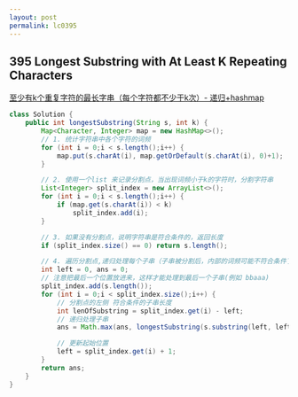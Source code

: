 ```yaml
---
layout: post
permalink: lc0395 
---
```


## 395 Longest Substring with At Least K Repeating Characters

[至少有k个重复字符的最长字串（每个字符都不少于k次）- 递归+hashmap](https://leetcode-cn.com/problems/longest-substring-with-at-least-k-repeating-characters/solution/yi-dong-de-di-gui-ha-xi-by-lxsyz/)

```java
class Solution {
    public int longestSubstring(String s, int k) {
        Map<Character, Integer> map = new HashMap<>();
        // 1. 统计字符串中各个字符的词频
        for (int i = 0;i < s.length();i++) {
            map.put(s.charAt(i), map.getOrDefault(s.charAt(i), 0)+1);
        }

        // 2. 使用一个list 来记录分割点，当出现词频小于k的字符时，分割字符串
        List<Integer> split_index = new ArrayList<>();
        for (int i = 0;i < s.length();i++) {
            if (map.get(s.charAt(i)) < k)
                split_index.add(i);
        }

        // 3. 如果没有分割点，说明字符串是符合条件的，返回长度
        if (split_index.size() == 0) return s.length();

        // 4. 遍历分割点,递归处理每个子串（子串被分割后，内部的词频可能不符合条件了）
        int left = 0, ans = 0;
        // 注意把最后一个位置放进来，这样才能处理到最后一个子串(例如 bbaaa)
        split_index.add(s.length());
        for (int i = 0;i < split_index.size();i++) {
            // 分割点的左侧 符合条件的子串长度
            int lenOfSubstring = split_index.get(i) - left;
            // 递归处理子串
            ans = Math.max(ans, longestSubstring(s.substring(left, left+lenOfSubstring), k));

            // 更新起始位置
            left = split_index.get(i) + 1;
        }
        return ans;
    }
}
```